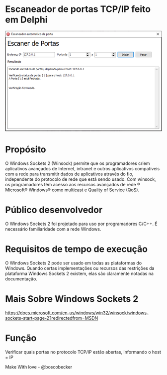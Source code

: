 # Escaneador de portas TCP/IP feito em Delphi

![Screenshot](imagens/printPortScanner.png)

# Propósito

O Windows Sockets 2 (Winsock) permite que os programadores criem aplicativos avançados de Internet, intranet e outros aplicativos compatíveis com a rede para transmitir dados de aplicativos através do fio, independente do protocolo de rede que está sendo usado. Com winsock, os programadores têm acesso aos recursos avançados de rede ® Microsoft® Windows® como multicast e Quality of Service (QoS).

# Público desenvolvedor

O Windows Sockets 2 foi projetado para uso por programadores C/C++. É necessário familiaridade com a rede Windows.

# Requisitos de tempo de execução

O Windows Sockets 2 pode ser usado em todas as plataformas do Windows. Quando certas implementações ou recursos das restrições da plataforma Windows Sockets 2 existem, elas são claramente notadas na documentação.
 
# Mais Sobre Windows Sockets 2
https://docs.microsoft.com/en-us/windows/win32/winsock/windows-sockets-start-page-2?redirectedfrom=MSDN

# Função
Verificar quais portas no protocolo TCP/IP estão abertas, informando o host = IP

Make With love - @boscobecker
